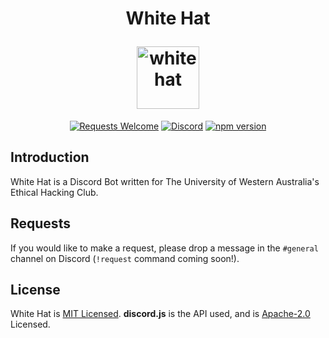 <h1 align="center">
  <p align="center">White Hat</p>
    <a href="https://www.github.com/Dragonite/whitehat"><img src="https://puu.sh/DOxmH.png" alt="whitehat" style="width: 100"></a>
</h1>
<p align="center">
  <a href="#"><img src="https://img.shields.io/badge/requests-welcome-brightgreen.svg" alt="Requests Welcome"></a>
  <a href="https://discord.gg/docusaurus"><img src="https://img.shields.io/badge/join-discord-7289da.svg" alt="Discord"></a>
  <a href="https://www.npmjs.com/package/npm/v/6.4.1"><img src="https://img.shields.io/badge/npm-v6.4.1-blue.svg" alt="npm version"></a>
</p>

## Introduction

White Hat is a Discord Bot written for The University of Western Australia's Ethical Hacking Club.

## Requests

If you would like to make a request, please drop a message in the `#general` channel on Discord (`!request` command coming soon!).

## License

White Hat is [MIT Licensed](https://github.com/Dragonite/whitehat/blob/master/LICENSE). **discord.js** is the API used, and is [Apache-2.0](https://github.com/discordjs/discord.js/blob/master/LICENSE) Licensed.
